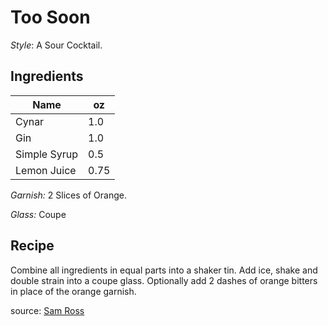 # Too Soon


_Style_: A Sour Cocktail.

## Ingredients

| Name | oz |
| ----------- | ------- |
| Cynar | 1.0 |
| Gin | 1.0 |
| Simple Syrup | 0.5 |
| Lemon Juice | 0.75 |

_Garnish:_ 2 Slices of Orange.

_Glass:_ Coupe

## Recipe

Combine all ingredients in equal parts into a shaker tin. Add ice, shake and double strain into a coupe glass. Optionally add 2 dashes of orange bitters in place of the orange garnish.

source: [Sam Ross](https://stevethebartender.com.au/too-soon-cocktail-recipe-by-sam-ross-attaboy-ny/)

[^1]: Citrus forward
[^2]: Sam Ross
[^3]: Modern Classic
